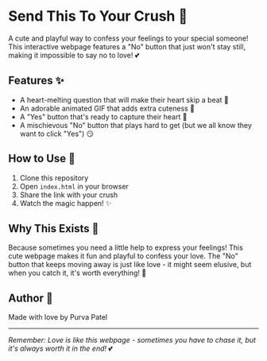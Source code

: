 # Send This To Your Crush 💝

A cute and playful way to confess your feelings to your special someone! This interactive webpage features a "No" button that just won't stay still, making it impossible to say no to love! 💕

## Features ✨

- A heart-melting question that will make their heart skip a beat 💓
- An adorable animated GIF that adds extra cuteness 🎀
- A "Yes" button that's ready to capture their heart 💖
- A mischievous "No" button that plays hard to get (but we all know they want to click "Yes") 😏

## How to Use 🚀

1. Clone this repository
2. Open `index.html` in your browser
3. Share the link with your crush
4. Watch the magic happen! ✨

## Why This Exists 🌟

Because sometimes you need a little help to express your feelings! This cute webpage makes it fun and playful to confess your love. The "No" button that keeps moving away is just like love - it might seem elusive, but when you catch it, it's worth everything! 💫

## Author 💝

Made with love by Purva Patel

---

*Remember: Love is like this webpage - sometimes you have to chase it, but it's always worth it in the end!* 💕
